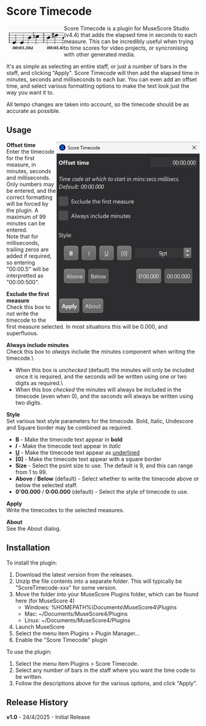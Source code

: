 # Score Timecode
<img src="ScoreTimecodeIcon.png" align="left" width="150px"/>

Score Timecode is a plugin for MuseScore Studio (v4.4) that adds the elapsed time in seconds to each measure. This can be incredibly useful when trying to time scores for video projects, or syncronising with other generated media.

It's as simple as selecting an entire staff, or just a number of bars in the staff, and clicking "Apply".  Score Timecode will then add the elapsed time in minutes, seconds and milliseconds to each bar.  You can even add an offset time, and select various formatting options to make the text look just the way you want it to. 

All tempo changes are taken into account, so the timecode should be as accurate as possible. 

Usage
-----
<img src="ScoreTimecodeMainForm.png" align="right" />

**Offset time**\
Enter the timecode for the first measure, in minutes, seconds and milliseconds. Only numbers may be entered, and the correct formatting will be forced by the plugin. A maximum of 99 minutes can be entered.\
Note that for milliseconds, trailing zeros are added if required, so entering "00:00.5" will be interpretted as "00:00:500". 

**Exclude the first measure**\
Check this box to _not_ write the timecode to the first measure selected. In most situations this will be 0.000, and superfluous. 

**Always include minutes**\
Check this box to _always_ include the minutes component when writing the timecode.\
- When this box is _unchecked_ (default) the minutes will only be included once it is required, and the seconds will be written using one or two digits as required.\
- When this box _checked_ the minutes will always be included in the timecode (even when 0), and the  seconds will always be written using two digits. 

**Style**\
Set various text style parameters for the timecode. Bold, Italic, Undescore and Square border may be combined as required. 
- **B** - Make the timecode text appear in **bold**
- **_I_** - Make the timecode text appear in _italic_
- **<ins>U</ins>** - Make the timecode text appear as <ins>underlined</ins> 
- **[0]** - Make the timecode text appear with a square border
- **Size** - Select the point size to use. The default is 9, and this can range from 1 to 99. 
- **Above** / **Below** (default) - Select whether to write the timecode above or below the selected staff. 
- **0'00.000** / **0:00.000** (default) - Select the style of timecode to use. 

**Apply**\
Write the timecodes to the selected measures.

**About**\
See the About dialog. 
 
Installation
-------------
To install the plugin:
1. Download the latest version from the releases. 
1. Unzip the file contents into a separate folder. This will typically be "ScoreTimecode-xxx" for some version.
1. Move the folder into your MuseScore Plugins folder, which can be found here (for MuseScore 4)
   * Windows: %HOMEPATH%\Documents\MuseScore4\Plugins
   * Mac: ~/Documents/MuseScore4/Plugins
   * Linux: ~/Documents/MuseScore4/Plugins
1. Launch MuseScore
1. Select the menu item Plugins > Plugin Manager...
1. Enable the "Score Timecode" plugin
   
To use the plugin:
1. Select the menu item Plugins > Score Timecode.  
1. Select any number of bars in the staff where you want the time code to be written.
1. Follow the descriptions above for the various options, and click "Apply".
   
Release History
-------------
**v1.0** - 24/4/2025 - Initial Release

